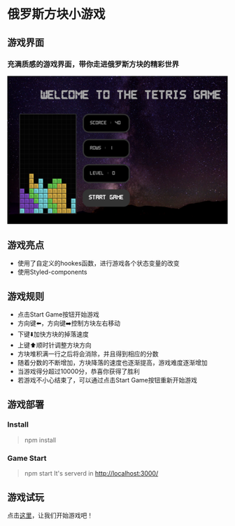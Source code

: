 # 俄罗斯方块小游戏

## 游戏界面
### 充满质感的游戏界面，带你走进俄罗斯方块的精彩世界
![Tetris](https://github.com/caohuijun2018/react-tetris/blob/main/src/view.png)

## 游戏亮点
* 使用了自定义的hookes函数，进行游戏各个状态变量的改变
* 使用Styled-components

## 游戏规则
* 点击Start Game按钮开始游戏
* 方向键⬅️，方向键➡️控制方块左右移动
* 下键⬇️加快方块的掉落速度
* 上键⬆️顺时针调整方块方向
* 方块堆积满一行之后将会消除，并且得到相应的分数
* 随着分数的不断增加，方块降落的速度也逐渐提高，游戏难度逐渐增加
* 当游戏得分超过10000分，恭喜你获得了胜利
* 若游戏不小心结束了，可以通过点击Start Game按钮重新开始游戏

## 游戏部署
### Install
 > npm install

### Game Start
 > npm start
It's serverd in [http://localhost:3000/](http://localhost:3000/)

## 游戏试玩
 点击[这里](https://react-tetris.hi-hi.cn/)，让我们开始游戏吧！